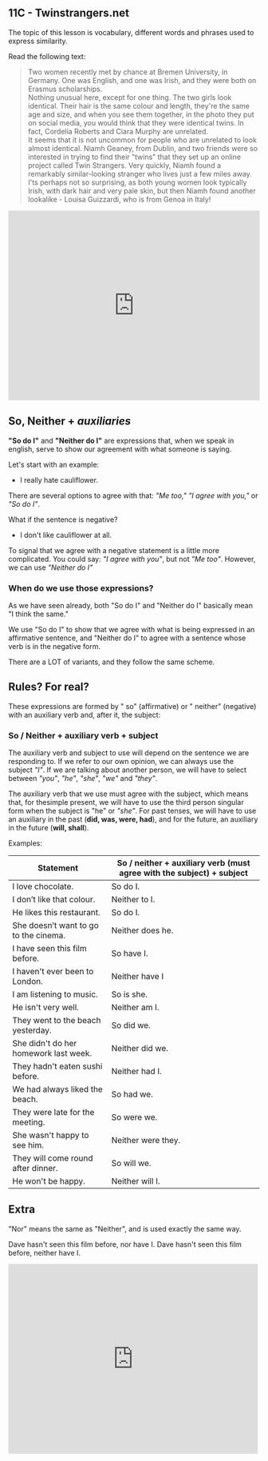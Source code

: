 ## 11C - Twinstrangers.net

The topic of this lesson is vocabulary, different words and phrases used to express similarity.

Read the following text:
>Two women recently met by chance at Bremen University, in Germany. One was English, and one was Irish, and they were both on Erasmus scholarships.  
>Nothing unusual here, except for one thing. The two girls look identical. Their hair is the same colour and length, they're the same age and size, and when you see them together, in the photo they put on social media, you would think that they were identical twins. In fact, Cordelia Roberts and Ciara Murphy are unrelated.  
>It seems that it is not uncommon for people who are unrelated to look almost identical. Niamh Geaney, from Dublin, and two friends were so interested in trying to find their "twins" that they set up an online project called Twin Strangers. Very quickly, Niamh found a remarkably similar-looking stranger who lives just a few miles away. I'ts perhaps not so surprising, as both young women look typically Irish, with dark hair and very pale skin, but then Niamh found another lookalike - Louisa Guizzardi, who is from Genoa in Italy!

<iframe style="max-width:100%" src="https://neki.is-a.dev/EnglishClassesExercises/TwinStrangers1-DaD.html" width="1000" height="380" frameborder="0" allowfullscreen></iframe>

## So, Neither + *auxiliaries*
**"So do I"** and **"Neither do I"** are expressions that, when we speak in english, serve to show our agreement with what someone is saying.  

Let's start with an example:
* I really hate cauliflower.

There are several options to agree with that: *"Me too,"* *"I agree with you,"* or *"So do I"*.

What if the sentence is negative?

* I don't like cauliflower at all.

To signal that we agree with a negative statement is a little more complicated. You could say: *"I agree with you"*, but not *"Me too"*. However, we can use *"Neither do I"*

### When do we use those expressions?
As we have seen already, both "So do I" and "Neither do I" basically mean "I think the same."

We use "So do I" to show that we agree with what is being expressed in an affirmative sentence, and "Neither do I" to agree with a sentence whose verb is in the negative form.

There are a LOT of variants, and they follow the same scheme.

## Rules? For real?

These expressions are formed by " so" (affirmative) or " neither" (negative) with an auxiliary verb and, after it, the subject:

### So / Neither + auxiliary verb + subject

The auxiliary verb and subject to use will depend on the sentence we are responding to. If we refer to our own opinion, we can always use the subject *"I"*. If we are talking about another person, we will have to select between *"you"*, *"he"*, *"she"*, *"we"* and *"they"*.

The auxiliary verb that we use must agree with the subject, which means that, for thesimple present, we will have to use the third person singular form when the subject is "he" or *"she"*. For past tenses, we will have to use an auxiliary in the past (**did, was, were, had**), and for the future, an auxiliary in the future (**will, shall**).

Examples:

| Statement                             | So / neither + auxiliary verb (must agree with the subject) + subject |
|---------------------------------------|-----------------------------------------------------------------------|
| I love chocolate.                     | So do I.                                                              |
| I don’t like that colour.             | Neither to I.                                                         |
| He likes this restaurant.             | So do I.                                                              |
| She doesn’t want to go to the cinema. | Neither does he.                                                      |
| I have seen this film before.         | So have I.                                                            |
| I haven't ever been to London.        | Neither have I                                                        |
| I am listening to music.              | So is she.                                                            |
| He isn't very well.                   | Neither am I.                                                         |
| They went to the beach yesterday.     | So did we.                                                            |
| She didn't do her homework last week. | Neither did we.                                                       |
| They hadn't eaten sushi before.       | Neither had I.                                                        |
| We had always liked the beach.        | So had we.                                                            |
| They were late for the meeting.       | So were we.                                                           |
| She wasn't happy to see him.          | Neither were they.                                                    |
| They will come round after dinner.    | So will we.                                                           |
| He won't be happy.                    | Neither will I.                                                       |


## Extra
"Nor" means the same as "Neither", and is used exactly the same way.

Dave hasn't seen this film before, nor have I.
Dave hasn't seen this film before, neither have I.

<iframe style="max-width:100%" src="https://wordwall.net/es/embed/82d4dbec2b08461092faddf3cc6d7c3d?themeId=46&templateId=48&fontStackId=0" width="500" height="380" frameborder="0" allowfullscreen></iframe>